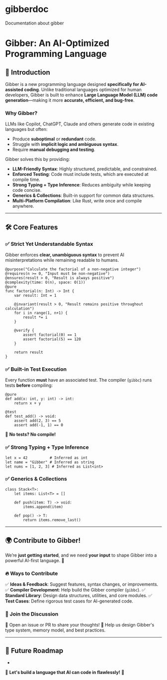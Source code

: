 # gibberdoc
Documentation about gibber
# Gibber: An AI-Optimized Programming Language

## 🚀 Introduction

Gibber is a new programming language designed **specifically for AI-assisted coding**. Unlike traditional languages optimized for human developers, Gibber is built to enhance **Large Language Model (LLM) code generation**—making it more **accurate, efficient, and bug-free**.

### Why Gibber?

LLMs like Copilot, ChatGPT, Claude and others generate code in existing languages but often:

- Produce **suboptimal** or **redundant** code.
- Struggle with **implicit logic and ambiguous syntax**.
- Require **manual debugging and testing**.

Gibber solves this by providing:

- **LLM-Friendly Syntax**: Highly structured, predictable, and constrained.
- **Enforced Testing**: Code must include tests, which are executed at compile time.
- **Strong Typing + Type Inference**: Reduces ambiguity while keeping code concise.
- **Generics & Collections**: Built-in support for common data structures.
- **Multi-Platform Compilation**: Like Rust, write once and compile anywhere.

---

## 🛠 Core Features

### ✅ **Strict Yet Understandable Syntax**

Gibber enforces **clear, unambiguous syntax** to prevent AI misinterpretations while remaining readable to humans.

```gibber
@purpose("Calculate the factorial of a non-negative integer")
@requires(n >= 0, "Input must be non-negative")
@ensures(result > 0, "Result is always positive")
@complexity(time: O(n), space: O(1))
@pure
func factorial(n: Int) -> Int {
    var result: Int = 1
    
    @invariant(result > 0, "Result remains positive throughout calculation")
    for i in range(1, n+1) {
        result *= i
    }
    
    @verify { 
        assert factorial(0) == 1
        assert factorial(5) == 120
    }
    
    return result
}
```

### ✅ **Built-in Test Execution**

Every function **must** have an associated test. The compiler (`gibbc`) runs tests **before** compiling:

```gibber
@pure
def add(x: int, y: int) -> int:
    return x + y

@test
def test_add() -> void:
    assert add(2, 3) == 5
    assert add(-1, 1) == 0
```

🚨 **No tests? No compile!**

### ✅ **Strong Typing + Type Inference**

```gibber
let x = 42          # Inferred as int
let name = "Gibber" # Inferred as string
let nums = [1, 2, 3] # Inferred as List<int>
```

### ✅ **Generics & Collections**

```gibber
class Stack<T>:
    let items: List<T> = []

    def push(item: T) -> void:
        items.append(item)

    def pop() -> T:
        return items.remove_last()
```

---

## 🌍 Contribute to Gibber!

We’re **just getting started**, and we need **your input** to shape Gibber into a powerful AI-first language. 🚀

### 🔥 Ways to Contribute

✅ **Ideas & Feedback**: Suggest features, syntax changes, or improvements. ✅ **Compiler Development**: Help build the Gibber compiler (`gibbc`). ✅ **Standard Library**: Design data structures, utilities, and core modules. ✅ **Test Cases**: Define rigorous test cases for AI-generated code.

### 💬 Join the Discussion

📌 Open an issue or PR to share your thoughts! 📌 Help us design Gibber's type system, memory model, and best practices.

---

## 🔮 Future Roadmap

-

🚀 **Let's build a language that AI can code in flawlessly!** 🚀

